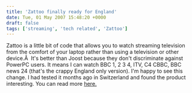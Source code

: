 ```yaml
---
title: 'Zattoo finally ready for England'
date: Tue, 01 May 2007 15:48:20 +0000
draft: false
tags: ['streaming', 'tech related', 'Zattoo']
---
```


Zattoo is a little bit of code that allows you to watch streaming television from the comfort of your laptop rather than using a television or other device.Â  It's better than Joost because they don't discriminate against PowerPC users. It means I can watch BBC 1, 2 3 4, ITV, C4 CBBC, BBC news 24 (that's the crappy England only version). I'm happy to see this change. I had tested it months ago in Switzerland and found the product interesting. You can read more [here.](http://zattoo.com/)